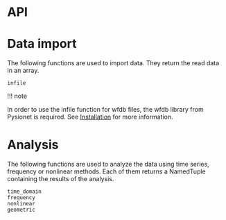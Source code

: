 # API

# Data import

The following functions are used to import data. They return the read data in an array.

```@docs
infile
```

!!! note

  In order to use the infile function for wfdb files, the wfdb library from Pysionet is required. See [Installation](installation) for more information.



# Analysis

The following functions are used to analyze the data using time series, frequency or nonlinear methods. Each of them returns a NamedTuple containing the results of the analysis.

```@docs
time_domain
frequency
nonlinear
geometric
```
